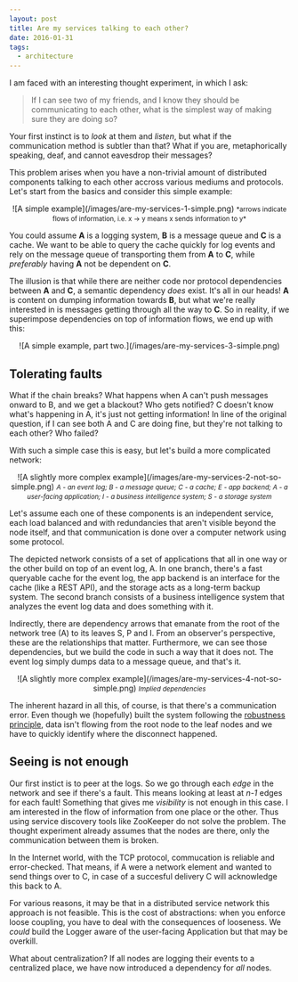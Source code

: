 ```yaml
---
layout: post
title: Are my services talking to each other?
date: 2016-01-31
tags: 
  - architecture
---
```


I am faced with an interesting thought experiment, in which I ask:

> If I can see two of my friends, and I know they should be communicating to each other, what is the
> simplest way of making sure they are doing so?

Your first instinct is to *look* at them and *listen*, but what if the communication method is subtler than that?  What if you are, metaphorically speaking, deaf, and cannot eavesdrop their messages?

This problem arises when you have a non-trivial amount of distributed components talking to each other
accross various mediums and protocols. Let's start from the basics and consider this simple example:

<center>
![A simple example](/images/are-my-services-1-simple.png)

<small>
*arrows indicate flows of information, i.e. x &rarr; y means x sends information to y*
</small>
</center>

You could assume **A** is a logging system, **B** is a message queue and **C** is a cache. We want
to be able to query the cache quickly for log events and rely on the message queue of transporting
them from **A** to **C**, while *preferably* having **A** not be dependent on **C**.

The illusion is that while there are neither code nor protocol dependencies between **A** and **C**,
a semantic dependency *does* exist. It's all in our heads! **A** is content on dumping information
towards **B**, but what we're really interested in is messages getting through all the way to
**C**. So in reality, if we superimpose dependencies on top of information flows, we end up with
this:

<center>
![A simple example, part two.](/images/are-my-services-3-simple.png)
</center>

## Tolerating faults

What if the chain breaks? What happens when A can't push messages onward to B, and we get a
blackout? Who gets notified? C doesn't know what's happening in A, it's just not getting
information! In line of the original question, if I can see both A and C are doing fine, but they're
not talking to each other? Who failed?

With such a simple case this is easy, but let's build a more complicated network:

<center>
![A slightly more complex example](/images/are-my-services-2-not-so-simple.png)

<small>
<em>A - an event log; B - a message queue; C - a cache; E - app backend; A - a user-facing
application; I - a business intelligence system; S - a storage system</em>
</small>
</center>

Let's assume each one of these components is an independent service, each load balanced and with
redundancies that aren't visible beyond the node itself, and that communication is done over a
computer network using some protocol.

The depicted network consists of a set of applications that all in one way or the other build on top
of an event log, A. In one branch, there's a fast queryable cache for the event log, the app backend is an interface
for the cache (like a REST API), and the storage acts as a long-term backup system. The second
branch consists of a business intelligence system that analyzes the event log data and does
something with it. 

Indirectly, there are dependency arrows that emanate from the root of the network tree (A) to its
leaves S, P and I. From an observer's perspective, these are the relationships that
matter. Furthermore, we can see those dependencies, but we build the code in such a way that it does
not. The event log simply dumps data to a message queue, and that's it.

<center>
![A slightly more complex example](/images/are-my-services-4-not-so-simple.png)

<small>
<em>Implied dependencies</em>
</small>
</center>

The inherent hazard in all this, of course, is that there's a communication error. Even though we
(hopefully) built the system following the
[robustness principle](https://en.wikipedia.org/wiki/Robustness_principle), data isn't flowing from
the root node to the leaf nodes and we have to quickly identify where the disconnect happened.

## Seeing is not enough

Our first instict is to peer at the logs. So we go through each *edge* in the network and see if
there's a fault. This means looking at least at *n-1* edges for each fault! Something that gives me *visibility* is not enough in this case. I am interested in the flow of
information from one place or the other. Thus using service discovery tools like ZooKeeper do not
solve the problem. The thought experiment already assumes that the nodes are there, only the
communication between them is broken.

In the Internet world, with the TCP protocol, commucation is reliable and error-checked. That means,
if A were a network element and wanted to send things over to C, in case of a succesful delivery C
will acknowledge this back to A.

For various reasons, it may be that in a distributed service network this approach is not
feasible. This is the cost of abstractions: when you enforce loose coupling, you have to deal with
the consequences of looseness. We *could* build the Logger aware of the user-facing Application but
that may be overkill.

What about centralization? If all nodes are logging their events to a centralized place, we have now
introduced a dependency for *all* nodes.
